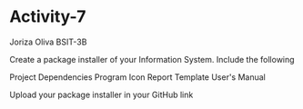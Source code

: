 # Activity-7
Joriza Oliva BSIT-3B

Create a package installer of your Information System. Include the following

Project Dependencies
Program Icon
Report Template
User's Manual

Upload your package installer in your GitHub link
